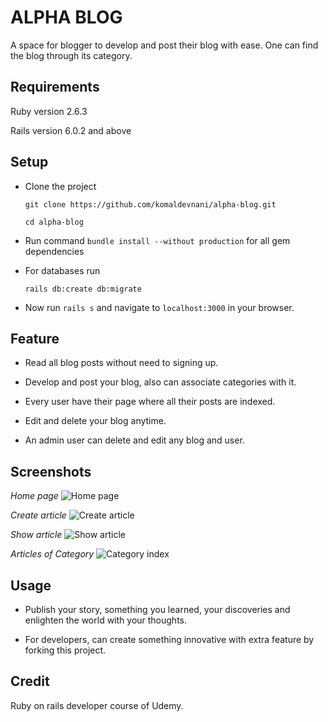 # ALPHA BLOG

A space for blogger to develop and post their blog with ease. One can find the blog through its category.


## Requirements

Ruby version 2.6.3

Rails version 6.0.2 and above

## Setup

* Clone the project

  ````git clone https://github.com/komaldevnani/alpha-blog.git````

  ````cd alpha-blog````

* Run command ````bundle install --without production```` for all gem dependencies

* For databases run

  ````rails db:create db:migrate````

* Now run ````rails s```` and navigate to ``localhost:3000`` in your browser.

## Feature

* Read all blog posts without need to signing up.

* Develop and post your blog, also can associate categories with it.

* Every user have their page where all their posts are indexed.

* Edit and delete your blog anytime.

* An admin user can delete and edit any blog and user.

 
## Screenshots

*Home page*
![Home page](file:///home/komal/rails_pro/alpha-blog/screenshots/Screenshot%20from%202020-05-02%2019-59-06.png)


*Create article*
![Create article](file:///home/komal/rails_pro/alpha-blog/screenshots/Screenshot%20from%202020-05-02%2020-07-11.png)


*Show article*
![Show article](file:///home/komal/rails_pro/alpha-blog/screenshots/Screenshot%20from%202020-05-02%2020-09-15.png)


*Articles of Category*
![Category index](file:///home/komal/rails_pro/alpha-blog/screenshots/Screenshot%20from%202020-05-02%2020-09-39.png)

## Usage

* Publish your story, something you learned, your discoveries and enlighten the world with your thoughts.

* For developers, can create something innovative with extra feature by forking this project.

## Credit

Ruby on rails developer course of Udemy.